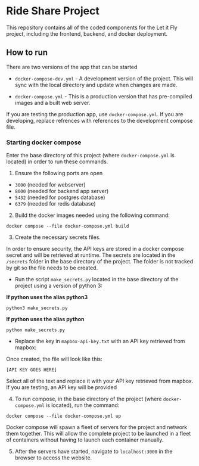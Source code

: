 # Ride Share Project

This repository contains all of the coded components for the Let it Fly project, including the frontend, backend, and docker deployment.

## How to run

There are two versions of the app that can be started

- `docker-compose-dev.yml` - A development version of the project. This will sync with the local directory and update when changes are made.

- `docker-compose.yml` - This is a production version that has pre-compiled images and a built web server. 

If you are testing the production app, use `docker-compose.yml`. If you are developing, replace refrences with references to the development compose file.

### Starting docker compose
Enter the base directory of this project (where `docker-compose.yml` is located) in order to run these commands.
1. Ensure the following ports are open
- `3000` (needed for webserver)
- `8000` (needed for backend app server)
- `5432` (needed for postgres database)
- `6379` (needed for redis database)

2. Build the docker images needed using the following command:
```console
docker compose --file docker-compose.yml build
```
3. Create the necessary secrets files.

In order to ensure security, the API keys are stored in a docker compose secret and will be retrieved at runtime. The secrets are located in the `/secrets` folder in the base directory of the project. The folder is not tracked by git so the file needs to be created.

- Run the script `make_secrets.py` located in the base directory of the project using a version of python 3:

**If python uses the alias python3**
```
python3 make_secrets.py
```

**If python uses the alias python**
```
python make_secrets.py
```

- Replace the key in `mapbox-api-key.txt` with an API key retrieved from mapbox:

Once created, the file will look like this:

```
[API KEY GOES HERE]
```

Select all of the text and replace it with your API key retrieved from mapbox. If you are testing, an API key will be provided

4. To run compose, in the base directory of the project (where `docker-compose.yml` is located), run the command:

```console
docker compose --file docker-compose.yml up
```
Docker compose will spawn a fleet of servers for the project and network them together. This will allow the complete project to be launched in a fleet of containers without having to launch each container manually. 

5. After the servers have started, navigate to `localhost:3000` in the browser to access the website.
